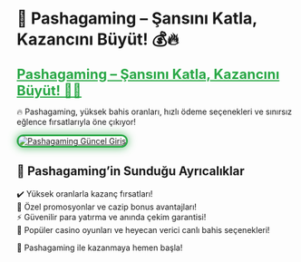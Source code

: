 # 🎯 Pashagaming – Şansını Katla, Kazancını Büyüt! 💰🔥  

<a href="https://cutt.ly/PashaLink" title="Pashagaming Güncel Giriş" style="color: #28a745; font-size: 24px; font-weight: bold;">Pashagaming – Şansını Katla, Kazancını Büyüt! 🎰💎</a>  

🔥 Pashagaming, yüksek bahis oranları, hızlı ödeme seçenekleri ve sınırsız eğlence fırsatlarıyla öne çıkıyor!  

<a href="https://cutt.ly/PashaLink" title="Pashagaming Güncel Giriş">  
<img src="https://i.ibb.co/BtMhhf6/g-venligiris.jpg" alt="Pashagaming Güncel Giriş" style="max-width: 100%; border: 3px solid #28a745; border-radius: 15px; box-shadow: 0px 0px 15px rgba(40, 167, 69, 0.8);">  
</a>  

## 🚀 Pashagaming’in Sunduğu Ayrıcalıklar  
✔️ Yüksek oranlarla kazanç fırsatları!  
🎁 Özel promosyonlar ve cazip bonus avantajları!  
⚡️ Güvenilir para yatırma ve anında çekim garantisi!  
🎲 Popüler casino oyunları ve heyecan verici canlı bahis seçenekleri!  

💎 Pashagaming ile kazanmaya hemen başla!
